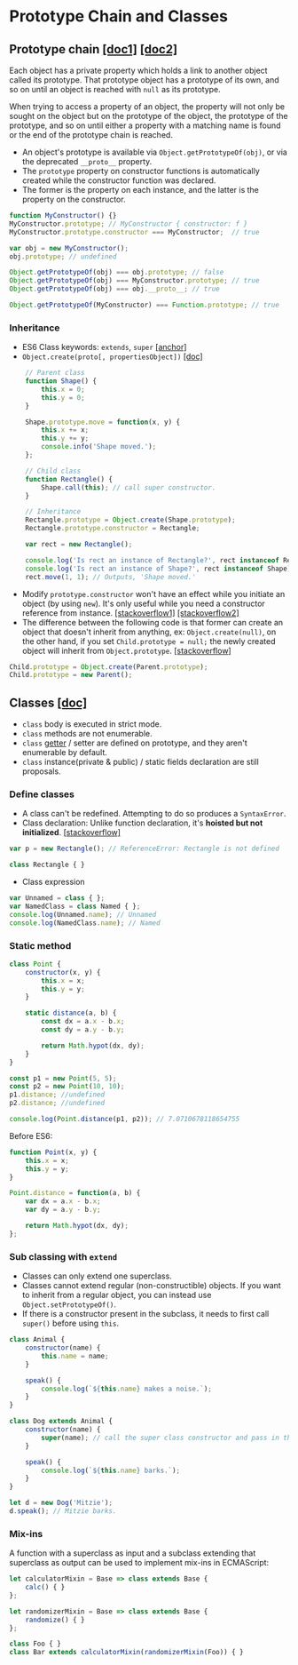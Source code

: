 # Prototype Chain and Classes

## Prototype chain [[doc1]](https://developer.mozilla.org/en-US/docs/Web/JavaScript/Inheritance_and_the_prototype_chain) [[doc2]](https://developer.mozilla.org/en-US/docs/Learn/JavaScript/Objects/Object_prototypes)

Each object has a private property which holds a link to another object called its prototype. That prototype object has a prototype of its own, and so on until an object is reached with `null` as its prototype.  

When trying to access a property of an object, the property will not only be sought on the object but on the prototype of the object, the prototype of the prototype, and so on until either a property with a matching name is found or the end of the prototype chain is reached.

- An object's prototype is available via `Object.getPrototypeOf(obj)`, or via the deprecated `__proto__` property.
- The `prototype` property on constructor functions is automatically created while the constructor function was declared.
- The former is the property on each instance, and the latter is the property on the constructor.

```js
function MyConstructor() {}
MyConstructor.prototype; // MyConstructor { constructor: f }
MyConstructor.prototype.constructor === MyConstructor;  // true

var obj = new MyConstructor();
obj.prototype; // undefined

Object.getPrototypeOf(obj) === obj.prototype; // false
Object.getPrototypeOf(obj) === MyConstructor.prototype; // true
Object.getPrototypeOf(obj) === obj.__proto__; // true

Object.getPrototypeOf(MyConstructor) === Function.prototype; // true
```

### Inheritance

- ES6 Class keywords: `extends`, `super` [[anchor]](#extend)
- `Object.create(proto[, propertiesObject])` [[doc]](https://developer.mozilla.org/en-US/docs/Web/JavaScript/Reference/Global_Objects/Object/create)

```js
    // Parent class
    function Shape() {
        this.x = 0;
        this.y = 0;
    }

    Shape.prototype.move = function(x, y) {
        this.x += x;
        this.y += y;
        console.info('Shape moved.');
    };

    // Child class
    function Rectangle() {
        Shape.call(this); // call super constructor.
    }

    // Inheritance
    Rectangle.prototype = Object.create(Shape.prototype);
    Rectangle.prototype.constructor = Rectangle;

    var rect = new Rectangle();

    console.log('Is rect an instance of Rectangle?', rect instanceof Rectangle);// true
    console.log('Is rect an instance of Shape?', rect instanceof Shape);// true
    rect.move(1, 1); // Outputs, 'Shape moved.'
```

- Modify `prototype.constructor` won't have an effect while you initiate an object (by using `new`). It's only useful while you need a constructor reference from instance. [[stackoverflow1]](https://stackoverflow.com/questions/8453887/why-is-it-necessary-to-set-the-prototype-constructor) [[stackoverflow2]](https://stackoverflow.com/questions/9267157/why-is-it-impossible-to-change-constructor-function-from-prototype)
- The difference between the following code is that former can create an object that doesn't inherit from anything, ex: `Object.create(null)`, on the other hand, if you set `Child.prototype = null;` the newly created object will inherit from `Object.prototype`. [[stackoverflow]](https://stackoverflow.com/questions/4166616/understanding-the-difference-between-object-create-and-new-somefunction)

```js
Child.prototype = Object.create(Parent.prototype);
Child.prototype = new Parent();
```

## Classes [[doc]](https://developer.mozilla.org/en-US/docs/Web/JavaScript/Reference/Classes)

- `class` body is executed in strict mode.
- `class` methods are not enumerable.
- `class` [getter](https://developer.mozilla.org/zh-TW/docs/Web/JavaScript/Reference/Functions/get) / setter are defined on prototype, and they aren't enumerable by default.
- `class` instance(private & public) / static fields declaration are still proposals.

### Define classes

- A class can't be redefined. Attempting to do so produces a `SyntaxError`.
- Class declaration: Unlike function declaration, it's **hoisted but not initialized**. [[stackoverflow]](https://stackoverflow.com/a/31222689)

```js
var p = new Rectangle(); // ReferenceError: Rectangle is not defined

class Rectangle { }
```

- Class expression

```js
var Unnamed = class { };
var NamedClass = class Named { };
console.log(Unnamed.name); // Unnamed
console.log(NamedClass.name); // Named
```

### Static method

```js
class Point {
    constructor(x, y) {
        this.x = x;
        this.y = y;
    }

    static distance(a, b) {
        const dx = a.x - b.x;
        const dy = a.y - b.y;

        return Math.hypot(dx, dy);
    }
}

const p1 = new Point(5, 5);
const p2 = new Point(10, 10);
p1.distance; //undefined
p2.distance; //undefined

console.log(Point.distance(p1, p2)); // 7.0710678118654755
```

Before ES6:

```js
function Point(x, y) {
    this.x = x;
    this.y = y;
}

Point.distance = function(a, b) {
    var dx = a.x - b.x;
    var dy = a.y - b.y;

    return Math.hypot(dx, dy);
};
```

### Sub classing with `extend` <a id="extend"></a>

- Classes can only extend one superclass.
- Classes cannot extend regular (non-constructible) objects. If you want to inherit from a regular object, you can instead use `Object.setPrototypeOf()`.
- If there is a constructor present in the subclass, it needs to first call `super()` before using `this`.

```js
class Animal {
    constructor(name) {
        this.name = name;
    }

    speak() {
        console.log(`${this.name} makes a noise.`);
    }
}

class Dog extends Animal {
    constructor(name) {
        super(name); // call the super class constructor and pass in the name parameter
    }

    speak() {
        console.log(`${this.name} barks.`);
    }
}

let d = new Dog('Mitzie');
d.speak(); // Mitzie barks.
```

### Mix-ins

A function with a superclass as input and a subclass extending that superclass as output can be used to implement mix-ins in ECMAScript:

```js
let calculatorMixin = Base => class extends Base {
    calc() { }
};

let randomizerMixin = Base => class extends Base {
    randomize() { }
};

class Foo { }
class Bar extends calculatorMixin(randomizerMixin(Foo)) { }
```
